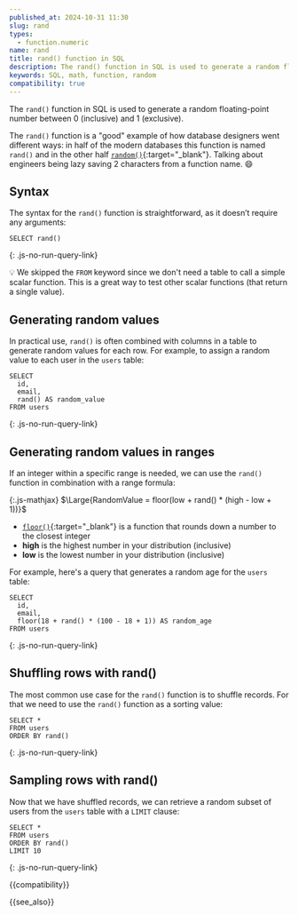 ```yaml
---
published_at: 2024-10-31 11:30
slug: rand
types:
  - function.numeric
name: rand
title: rand() function in SQL
description: The rand() function in SQL is used to generate a random floating-point number between 0 and 1.
keywords: SQL, math, function, random
compatibility: true
---
```


The `rand()` function in SQL is used to generate a random floating-point number between 0 (inclusive) and 1 (exclusive).

The `rand()` function is a "good" example of how database designers went different ways: in half of the modern databases this function is named `rand()` and in the other half [`random()`](/mdn/random){:target="_blank"}. Talking about engineers being lazy saving 2 characters from a function name. :smile:

## Syntax

The syntax for the `rand()` function is straightforward, as it doesn’t require any arguments:

~~~pgsql
SELECT rand()
~~~
{: .js-no-run-query-link}

:bulb: We skipped the `FROM` keyword since we don't need a table to call a simple scalar function. This is a great way to test other scalar functions (that return a single value).

## Generating random values

In practical use, `rand()` is often combined with columns in a table to generate random values for each row. For example, to assign a random value to each user in the `users` table:

~~~pgsql
SELECT
  id,
  email,
  rand() AS random_value
FROM users
~~~
{: .js-no-run-query-link}

## Generating random values in ranges

If an integer within a specific range is needed, we can use the `rand()` function in combination with a range formula:

{:.js-mathjax}
  $\Large{RandomValue = floor(low + rand() * (high - low + 1))}$

* [`floor()`](/mdn/floor){:target="_blank"} is a function that rounds down a number to the closest integer
* **high** is the highest number in your distribution (inclusive)
* **low** is the lowest number in your distribution (inclusive)

For example, here's a query that generates a random age for the `users` table:

~~~pgsql
SELECT
  id,
  email,
  floor(18 + rand() * (100 - 18 + 1)) AS random_age
FROM users
~~~
{: .js-no-run-query-link}

## Shuffling rows with rand()

The most common use case for the `rand()` function is to shuffle records. For that we need to use the `rand()` function as a sorting value:

~~~pgsql
SELECT *
FROM users
ORDER BY rand()
~~~
{: .js-no-run-query-link}

## Sampling rows with rand()

Now that we have shuffled records, we can retrieve a random subset of users from the `users` table with a `LIMIT` clause:

~~~pgsql
SELECT *
FROM users
ORDER BY rand()
LIMIT 10
~~~
{: .js-no-run-query-link}

{{compatibility}}

{{see_also}}
